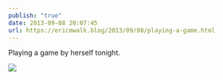 ```yaml
---
publish: "true"
date: 2013-09-08 20:07:45
url: https://ericmwalk.blog/2013/09/08/playing-a-game.html
---
```


Playing a game by herself tonight.

![](https://ericmwalk.blog/uploads/2022/d5805fb14f.jpg)